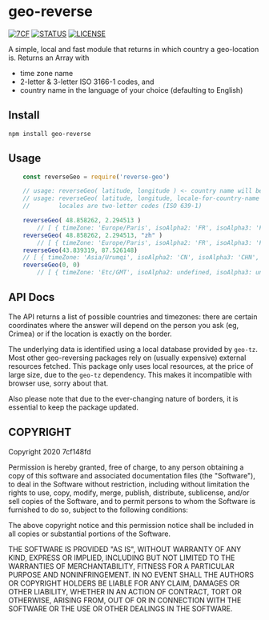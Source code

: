 # geo-reverse
[![7CF](https://img.shields.io/static/v1?label=author&message=7cf&color=7cf&style=flat)](http://sept.cf) [![STATUS](https://img.shields.io/static/v1?label=status&message=public&color=191&style=flat)]() [![LICENSE](https://img.shields.io/static/v1?label=license&message=MIT&color=777&style=flat)](https://opensource.org/licenses/MIT)

A simple, local and fast module that returns in which country a geo-location is.
Returns an Array with
- time zone name
- 2-letter & 3-letter ISO 3166-1 codes, and
- country name in the language of your choice (defaulting to English)

## Install

`npm install geo-reverse`

## Usage

```js
    const reverseGeo = require('reverse-geo')

    // usage: reverseGeo( latitude, longitude ) <- country name will be in English
    // usage: reverseGeo( latitude, longitude, locale-for-country-name ) <- country name will be in language set by locale
    //        locales are two-letter codes (ISO 639-1)

    reverseGeo( 48.858262, 2.294513 )
        // [ { timeZone: 'Europe/Paris', isoAlpha2: 'FR', isoAlpha3: 'FRA', name: 'France' } ]
    reverseGeo( 48.858262, 2.294513, "zh" )
        // [ { timeZone: 'Europe/Paris', isoAlpha2: 'FR', isoAlpha3: 'FRA', name: '法国' } ]
    reverseGeo(43.839319, 87.526148)
	// [ { timeZone: 'Asia/Urumqi', isoAlpha2: 'CN', isoAlpha3: 'CHN', name: 'China' }, { timeZone: 'Asia/Shanghai', isoAlpha2: 'CN', isoAlpha3: 'CHN', name: 'China' } ]
    reverseGeo(0, 0)
        // [ { timeZone: 'Etc/GMT', isoAlpha2: undefined, isoAlpha3: undefined, name: undefined } ]
```

## API Docs
The API returns a list of possible countries and timezones: there are certain coordinates where the answer will depend on the person you ask (eg, Crimea) or if the location is exactly on the border.

The underlying data is identified using a local database provided by `geo-tz`. Most other geo-reversing packages rely on (usually expensive) external resources fetched. This package only uses local resources, at the price of large size, due to the `geo-tz` dependency. This makes it incompatible with browser use, sorry about that.

Also please note that due to the ever-changing nature of borders, it is essential to keep the package updated.

## COPYRIGHT
Copyright 2020 7cf148fd

Permission is hereby granted, free of charge, to any person obtaining a copy of this software and associated documentation files (the "Software"), to deal in the Software without restriction, including without limitation the rights to use, copy, modify, merge, publish, distribute, sublicense, and/or sell copies of the Software, and to permit persons to whom the Software is furnished to do so, subject to the following conditions:

The above copyright notice and this permission notice shall be included in all copies or substantial portions of the Software.

THE SOFTWARE IS PROVIDED "AS IS", WITHOUT WARRANTY OF ANY KIND, EXPRESS OR IMPLIED, INCLUDING BUT NOT LIMITED TO THE WARRANTIES OF MERCHANTABILITY, FITNESS FOR A PARTICULAR PURPOSE AND NONINFRINGEMENT. IN NO EVENT SHALL THE AUTHORS OR COPYRIGHT HOLDERS BE LIABLE FOR ANY CLAIM, DAMAGES OR OTHER LIABILITY, WHETHER IN AN ACTION OF CONTRACT, TORT OR OTHERWISE, ARISING FROM, OUT OF OR IN CONNECTION WITH THE SOFTWARE OR THE USE OR OTHER DEALINGS IN THE SOFTWARE.

